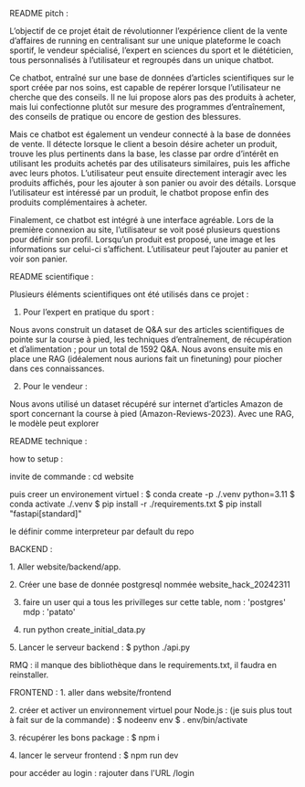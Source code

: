 README pitch :

L’objectif de ce projet était de révolutionner l’expérience client de la vente d’affaires de running en centralisant sur une unique plateforme le coach sportif, le vendeur spécialisé, l’expert en sciences du sport et le diététicien, tous personnalisés à l’utilisateur et regroupés dans un unique chatbot. 

Ce chatbot, entraîné sur une base de données d’articles scientifiques sur le sport créée par nos soins, est capable de repérer lorsque l’utilisateur ne cherche que des conseils. Il ne lui propose alors pas des produits à acheter, mais lui confectionne plutôt sur mesure des programmes d’entraînement, des conseils de pratique ou encore de gestion des blessures.

Mais ce chatbot est également un vendeur connecté à la base de données de vente. Il détecte lorsque le client a besoin désire acheter un produit, trouve les plus pertinents dans la base, les classe par ordre d’intérêt en utilisant les produits achetés par des utilisateurs similaires, puis les affiche avec leurs photos. L’utilisateur peut ensuite directement interagir avec les produits affichés, pour les ajouter à son panier ou avoir des détails. Lorsque l’utilisateur est intéressé par un produit, le chatbot propose enfin des produits complémentaires à acheter.

Finalement, ce chatbot est intégré à une interface agréable. Lors de la première connexion au site, l’utilisateur se voit posé plusieurs questions pour définir son profil. Lorsqu’un produit est proposé, une image et les informations sur celui-ci s’affichent. L’utilisateur peut l’ajouter au panier et voir son panier.

README scientifique :

Plusieurs éléments scientifiques ont été utilisés dans ce projet :

1)	Pour l’expert en pratique du sport :

Nous avons construit un dataset de Q&A sur des articles scientifiques de pointe sur la course à pied, les techniques d’entraînement, de récupération et d’alimentation ; pour un total de 1592 Q&A.
Nous avons ensuite mis en place une RAG (idéalement nous aurions fait un finetuning) pour piocher dans ces connaissances.

2)	Pour le vendeur :

Nous avons utilisé un dataset récupéré sur internet d’articles Amazon de sport concernant la course à pied (Amazon-Reviews-2023). 
Avec une RAG, le modèle peut explorer 

README technique :

how to setup :

invite de commande : 
cd website

puis creer un environement virtuel : 
 $ conda create -p ./.venv python=3.11
 $ conda activate ./.venv
 $ pip install -r ./requirements.txt
 $ pip install "fastapi[standard]"

le définir comme interpreteur par default du repo

BACKEND : 


1.⁠ ⁠Aller website/backend/app.

2.⁠ ⁠Créer une base de donnée postgresql nommée website_hack_20242311

3. faire un user qui a tous les privilleges sur cette table, nom : 'postgres' mdp : 'patato'

4. run 
python create_initial_data.py

5.⁠ ⁠Lancer le serveur backend : 
 $ python ./api.py

RMQ : il manque des bibliothèque dans le requirements.txt, il faudra en reinstaller. 


FRONTEND : 
1.⁠ ⁠aller dans website/frontend

2.⁠ ⁠créer et activer un environnement virtuel pour Node.js : (je suis plus tout à fait sur de la commande) :
 $ nodeenv env
 $ . env/bin/activate

3.⁠ ⁠récupérer les bons package : 
 $ npm i

4.⁠ ⁠lancer le serveur frontend : 
 $ npm run dev

pour accéder au login : rajouter dans l'URL /login
